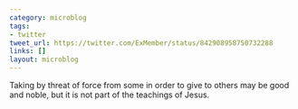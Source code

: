 ```yaml
---
category: microblog
tags:
- twitter
tweet_url: https://twitter.com/ExMember/status/842908958750732288
links: []
layout: microblog
---
```

Taking by threat of force from some in order to give to others may be good and noble, but it is not part of the teachings of Jesus.

